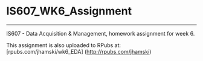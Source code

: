# IS607_WK6_Assignment
***
IS607 - Data Acquisition &amp; Management, homework assignment for week 6. 

This assignment is also uploaded to RPubs at: [rpubs.com/jhamski/wk6_EDA] (http://rpubs.com/jhamski)
